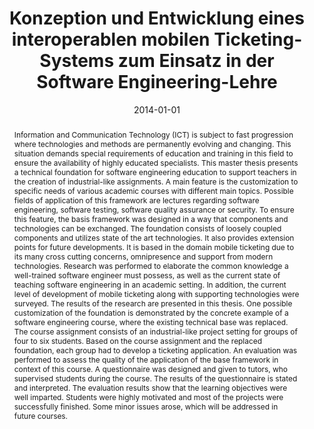 ---
abstract: Information and Communication Technology (ICT) is subject to fast progression
  where technologies and methods are permanently evolving and changing. This situation
  demands special requirements of education and training in this field to ensure the
  availability of highly educated specialists. This master thesis presents a technical
  foundation for software engineering education to support teachers in the creation
  of industrial-like assignments. A main feature is the customization to specific
  needs of various academic courses with different main topics. Possible fields of
  application of this framework are lectures regarding software engineering, software
  testing, software quality assurance or security. To ensure this feature, the basis
  framework was designed in a way that components and technologies can be exchanged.
  The foundation consists of loosely coupled components and utilizes state of the
  art technologies. It also provides extension points for future developments. It
  is based in the domain mobile ticketing due to its many cross cutting concerns,
  omnipresence and support from modern technologies. Research was performed to elaborate
  the common knowledge a well-trained software engineer must possess, as well as the
  current state of teaching software engineering in an academic setting. In addition,
  the current level of development of mobile ticketing along with supporting technologies
  were surveyed. The results of the research are presented in this thesis. One possible
  customization of the foundation is demonstrated by the concrete example of a software
  engineering course, where the existing technical base was replaced. The course assignment
  consists of an industrial-like project setting for groups of four to six students.
  Based on the course assignment and the replaced foundation, each group had to develop
  a ticketing application. An evaluation was performed to assess the quality of the
  application of the base framework in context of this course. A questionnaire was
  designed and given to tutors, who supervised students during the course. The results
  of the questionnaire is stated and interpreted. The evaluation results show that
  the learning objectives were well imparted. Students were highly motivated and most
  of the projects were successfully finished. Some minor issues arose, which will
  be addressed in future courses.
authors:
- Andreas Lindner
date: '2014-01-01'
featured: false
links:
- name: Publik
  url: https://publik.tuwien.ac.at/showentry.php?ID=236324&lang=1
publication_types:
- '7'
publishDate: '2014-01-01'
title: Konzeption und Entwicklung eines interoperablen mobilen Ticketing-Systems zum
  Einsatz in der Software Engineering-Lehre
url_pdf: ''
---